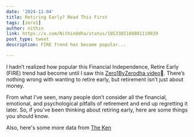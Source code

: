 ```yaml
---
date: '2024-11-04'
title: Retiring Early? Read This First
tags: [zero1]
author: nithin
link: https://x.com/Nithin0dha/status/1853385108801110039
post_type: tweet
description: FIRE Trend has become popular...

---
```


I hadn’t realized how popular this Financial Independence, Retire Early (FIRE) trend had become until I saw this [Zero1ByZerodha video](https://www.youtube.com/watch?v=9dqS2olRQfM)😬. There’s nothing wrong with wanting to retire early, but retirement isn’t just about money.

From what I’ve seen, many people don’t consider all the financial, emotional, and psychological pitfalls of retirement and end up regretting it later. So, if you’ve been thinking about retiring early, here are some things you should know.

Also, here's some more data from [The Ken](https://x.com/TheKenWeb)
